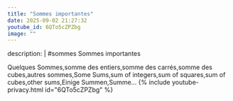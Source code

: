 ```yaml
---
title: "Sommes importantes"
date: 2025-09-02 21:27:32 
youtube_id: 6QTo5cZPZbg
image: ""
---
```

description: |
  #sommes
  Sommes importantes
  
  
  
  Quelques Sommes,somme des entiers,somme des carrés,somme des cubes,autres sommes,Some Sums,sum of integers,sum of squares,sum of cubes,other sums,Einige Summen,Summe...
{% include youtube-privacy.html id="6QTo5cZPZbg" %}
